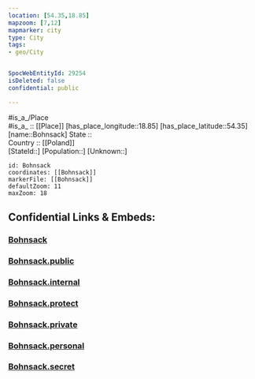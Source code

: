 ```yaml
---
location: [54.35,18.85] 
mapzoom: [7,12] 
mapmarker: city 
type: City
tags:
- geo/City


SpocWebEntityId: 29254
isDeleted: false
confidential: public

---
```

#is_a_/Place  
#is_a_ :: [[Place]] 
[has_place_longitude::18.85] 
[has_place_latitude::54.35] 
[name::Bohnsack] 
State ::  
Country :: [[Poland]]  
[StateId::] 
[Population::] 
[Unknown::] 


```leaflet
id: Bohnsack
coordinates: [[Bohnsack]] 
markerFile: [[Bohnsack]] 
defaultZoom: 11 
maxZoom: 18
```


## Confidential Links & Embeds: 

### [Bohnsack](/_Standards/Earth/Continent/Europe/Europe~East/Poland/Provinces~Poland/Pomeranian/City/Bohnsack.md) 

### [Bohnsack.public](/_public/Earth/Continent/Europe/Europe~East/Poland/Provinces~Poland/Pomeranian/City/Bohnsack.public.md) 

### [Bohnsack.internal](/_internal/Earth/Continent/Europe/Europe~East/Poland/Provinces~Poland/Pomeranian/City/Bohnsack.internal.md) 

### [Bohnsack.protect](/_protect/Earth/Continent/Europe/Europe~East/Poland/Provinces~Poland/Pomeranian/City/Bohnsack.protect.md) 

### [Bohnsack.private](/_private/Earth/Continent/Europe/Europe~East/Poland/Provinces~Poland/Pomeranian/City/Bohnsack.private.md) 

### [Bohnsack.personal](/_personal/Earth/Continent/Europe/Europe~East/Poland/Provinces~Poland/Pomeranian/City/Bohnsack.personal.md) 

### [Bohnsack.secret](/_secret/Earth/Continent/Europe/Europe~East/Poland/Provinces~Poland/Pomeranian/City/Bohnsack.secret.md)

